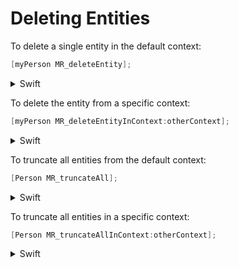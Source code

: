 # Deleting Entities

To delete a single entity in the default context:

```objective-c
[myPerson MR_deleteEntity];
```
<details><summary>Swift</summary>
```swift
let myPerson = Person.MR_deleteEntity()
```
</details>

To delete the entity from a specific context:

```objective-c
[myPerson MR_deleteEntityInContext:otherContext];
```
<details><summary>Swift</summary>
```swift
myPerson.MR_deleteEntityInContext(otherContext)
```
</details>

To truncate all entities from the default context:

```objective-c
[Person MR_truncateAll];
```
<details><summary>Swift</summary>
```swift
Person.MR_truncateAll()
```
</details>

To truncate all entities in a specific context:

```objective-c
[Person MR_truncateAllInContext:otherContext];
```
<details><summary>Swift</summary>
```swift
Person.MR_truncateAllInContext(otherContext)
```
</details>
